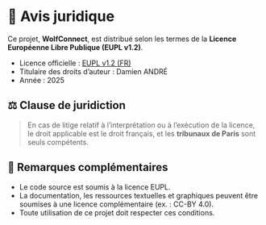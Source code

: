 # 📝 Avis juridique

Ce projet, **WolfConnect**, est distribué selon les termes de la **Licence Européenne Libre Publique (EUPL v1.2)**.

- Licence officielle : [EUPL v1.2 (FR)](https://joinup.ec.europa.eu/collection/eupl/eupl-text-eupl-12-fr)
- Titulaire des droits d’auteur : Damien ANDRÉ
- Année : 2025

## ⚖️ Clause de juridiction

> En cas de litige relatif à l’interprétation ou à l’exécution de la licence, le droit applicable est le droit français, et les **tribunaux de Paris** sont seuls compétents.

## 📄 Remarques complémentaires

- Le code source est soumis à la licence EUPL.
- La documentation, les ressources textuelles et graphiques peuvent être soumises à une licence complémentaire (ex. : CC-BY 4.0).
- Toute utilisation de ce projet doit respecter ces conditions.
